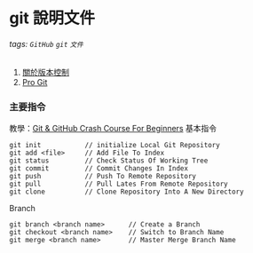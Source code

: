 # git 說明文件
###### tags: `GitHub` `git` `文件` 
1. [關於版本控制](https://git-scm.com/book/zh-tw/v1/%E9%96%8B%E5%A7%8B-%E9%97%9C%E6%96%BC%E7%89%88%E6%9C%AC%E6%8E%A7%E5%88%B6)
2. [Pro Git](https://git-scm.com/book/zh-tw/v1)

### 主要指令
教學：[Git & GitHub Crash Course For Beginners](https://www.youtube.com/watch?v=SWYqp7iY_Tc)
基本指令
```bash=
git init           // initialize Local Git Repository
git add <file>     // Add File To Index
git status         // Check Status Of Working Tree
git commit         // Commit Changes In Index
git push           // Push To Remote Repository
git pull           // Pull Lates From Remote Repository
git clone          // Clone Repository Into A New Directory
```

Branch
```bash=
git branch <branch name>      // Create a Branch
git checkout <branch name>    // Switch to Branch Name
git merge <branch name>       // Master Merge Branch Name
```